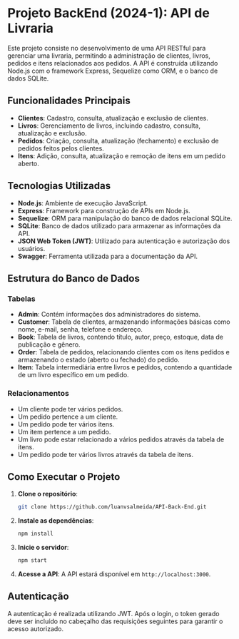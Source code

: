 # Projeto BackEnd (2024-1): API de Livraria 

Este projeto consiste no desenvolvimento de uma API RESTful para gerenciar uma livraria, permitindo a administração de clientes, livros, pedidos e itens relacionados aos pedidos. A API é construída utilizando Node.js com o framework Express, Sequelize como ORM, e o banco de dados SQLite.

## Funcionalidades Principais

- **Clientes**: Cadastro, consulta, atualização e exclusão de clientes.
- **Livros**: Gerenciamento de livros, incluindo cadastro, consulta, atualização e exclusão.
- **Pedidos**: Criação, consulta, atualização (fechamento) e exclusão de pedidos feitos pelos clientes.
- **Itens**: Adição, consulta, atualização e remoção de itens em um pedido aberto.

## Tecnologias Utilizadas

- **Node.js**: Ambiente de execução JavaScript.
- **Express**: Framework para construção de APIs em Node.js.
- **Sequelize**: ORM para manipulação do banco de dados relacional SQLite.
- **SQLite**: Banco de dados utilizado para armazenar as informações da API.
- **JSON Web Token (JWT)**: Utilizado para autenticação e autorização dos usuários.
- **Swagger**: Ferramenta utilizada para a documentação da API.

## Estrutura do Banco de Dados

### Tabelas

- **Admin**: Contém informações dos administradores do sistema.
- **Customer**: Tabela de clientes, armazenando informações básicas como nome, e-mail, senha, telefone e endereço.
- **Book**: Tabela de livros, contendo título, autor, preço, estoque, data de publicação e gênero.
- **Order**: Tabela de pedidos, relacionando clientes com os itens pedidos e armazenando o estado (aberto ou fechado) do pedido.
- **Item**: Tabela intermediária entre livros e pedidos, contendo a quantidade de um livro específico em um pedido.

### Relacionamentos

- Um cliente pode ter vários pedidos.
- Um pedido pertence a um cliente.
- Um pedido pode ter vários itens.
- Um item pertence a um pedido.
- Um livro pode estar relacionado a vários pedidos através da tabela de itens.
- Um pedido pode ter vários livros através da tabela de itens.

## Como Executar o Projeto

1. **Clone o repositório**:
   ```bash
   git clone https://github.com/luanvsalmeida/API-Back-End.git
   ```

2. **Instale as dependências**:
   ```bash
   npm install
   ```

3. **Inicie o servidor**:
   ```bash
   npm start
   ```

4. **Acesse a API**:
   A API estará disponível em `http://localhost:3000`.

## Autenticação

A autenticação é realizada utilizando JWT. Após o login, o token gerado deve ser incluído no cabeçalho das requisições seguintes para garantir o acesso autorizado.
